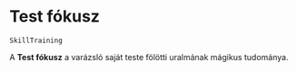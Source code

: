 # Test fókusz

`SkillTraining`

A **Test fókusz** a varázsló saját teste fölötti uralmának mágikus tudománya.
